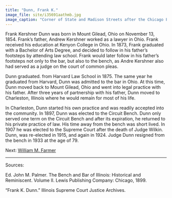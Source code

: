 ```yaml
---
title: "Dunn, Frank K."
image_file: site/i35691aathmb.jpg
image_caption: "Corner of State and Madison Streets after the Chicago Fire of 1871."
---
```


Frank Kershner Dunn was born in Mount Gilead, Ohio on November 13, 1854. Frank’s father, Andrew Kershner worked as a lawyer in Ohio. Frank received his education at Kenyon College in Ohio. In 1873, Frank graduated with a Bachelor of Arts Degree, and decided to follow in his father’s footsteps by attending law school. Frank would later follow in his father’s footsteps not only to the bar, but also to the bench, as Andre Kershner also had served as a judge on the court of common pleas.

Dunn graduated. from Harvard Law School in 1875. The same year he graduated from Harvard, Dunn was admitted to the bar in Ohio. At this time, Dunn moved back to Mount Gilead, Ohio and went into legal practice with his father. After three years of partnership with his father, Dunn moved to Charleston, Illinois where he would remain for most of his life.

In Charleston, Dunn started his own practice and was readily accepted into the community. In 1897, Dunn was elected to the Circuit Bench. Dunn only served one term on the Circuit Bench and after its expiration, he returned to his private practice of law. His time away from the bench was short lived. In 1907 he was elected to the Supreme Court after the death of Judge Wilkin. Dunn, was re-elected in 1915, and again in 1924. Judge Dunn resigned from the bench in 1933 at the age of 79.

Next:  [William M. Farmer](/legal/judges/williammfarmer/)

---
Sources:

Ed. John M. Palmer. The Bench and Bar of Illinois: Historical and Reminiscent. Volume II. Lewis Publishing Company: Chicago, 1899.

“Frank K. Dunn.” Illinois Supreme Court Justice Archives.
